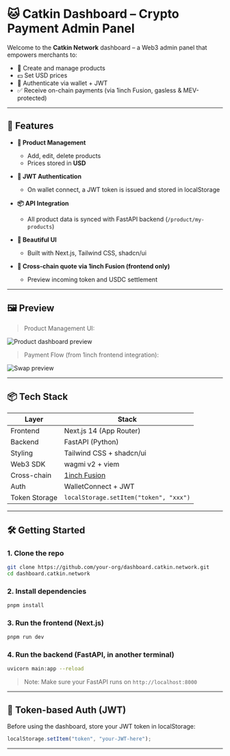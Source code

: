 # 🐱 Catkin Dashboard – Crypto Payment Admin Panel

Welcome to the **Catkin Network** dashboard – a Web3 admin panel that empowers merchants to:

- 🧾 Create and manage products  
- 💵 Set USD prices  
- 🔐 Authenticate via wallet + JWT  
- ✅ Receive on-chain payments (via 1inch Fusion, gasless & MEV-protected)

---

## 🚀 Features

- **🛒 Product Management**
  - Add, edit, delete products
  - Prices stored in **USD**

- **🔐 JWT Authentication**
  - On wallet connect, a JWT token is issued and stored in localStorage

- **📦 API Integration**
  - All product data is synced with FastAPI backend (`/product/my-products`)

- **🎨 Beautiful UI**
  - Built with Next.js, Tailwind CSS, shadcn/ui

- **💱 Cross-chain quote via 1inch Fusion (frontend only)**
  - Preview incoming token and USDC settlement

---

## 🖼️ Preview

> Product Management UI:

![Product dashboard preview](./public/demo-dashboard.png)

> Payment Flow (from 1inch frontend integration):

![Swap preview](./public/demo-swap.png)

---

## 📦 Tech Stack

| Layer        | Stack                           |
|--------------|----------------------------------|
| Frontend     | Next.js 14 (App Router)          |
| Backend      | FastAPI (Python)                 |
| Styling      | Tailwind CSS + shadcn/ui         |
| Web3 SDK     | wagmi v2 + viem                  |
| Cross-chain  | [1inch Fusion](https://1inch.io/fusion) |
| Auth         | WalletConnect + JWT              |
| Token Storage| `localStorage.setItem("token", "xxx")` |

---

## 🛠️ Getting Started

### 1. Clone the repo

```bash
git clone https://github.com/your-org/dashboard.catkin.network.git
cd dashboard.catkin.network
```

### 2. Install dependencies

```bash
pnpm install
```

### 3. Run the frontend (Next.js)

```bash
pnpm run dev
```

### 4. Run the backend (FastAPI, in another terminal)

```bash
uvicorn main:app --reload
```

> Note: Make sure your FastAPI runs on `http://localhost:8000`

---

## 🔑 Token-based Auth (JWT)

Before using the dashboard, store your JWT token in localStorage:

```js
localStorage.setItem("token", "your-JWT-here");
```

---


